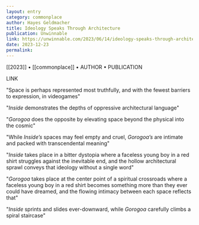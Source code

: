 ```yaml
---
layout: entry
category: commonplace
author: Hayes Geldmacher
title: Ideology Speaks Through Architecture
publication: Unwinnable
link: https://unwinnable.com/2023/06/14/ideology-speaks-through-architecture-exploring-inside-and-gorogoa/
date: 2023-12-23
permalink:
---
```


[[2023]] • [[commonplace]] • AUTHOR • PUBLICATION

LINK

"Space is perhaps represented most truthfully, and with the fewest barriers to expression, in videogames"

"*Inside* demonstrates the depths of oppressive architectural language"

"*Gorogoa* does the opposite by elevating space beyond the physical into the cosmic"

"While *Inside’s* spaces may feel empty and cruel, *Gorogoa’s* are intimate and packed with transcendental meaning"

"*Inside* takes place in a bitter dystopia where a faceless young boy in a red shirt struggles against the inevitable end, and the hollow architectural sprawl conveys that ideology without a single word"

"*Gorogoa* takes place at the center point of a spiritual crossroads where a faceless young boy in a red shirt becomes something more than they ever could have dreamed, and the flowing intimacy between each space reflects that"

"*Inside* sprints and slides ever-downward, while *Gorogoa* carefully climbs a spiral staircase"
